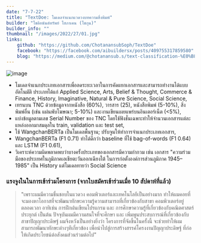 ```yaml
---
date: "7-7-22"
title: "TextDoe: โมเดลจำแนกแวดวงบทความสิ่งพิมพ์"
builder: "โชติอนันต์ทรัพย์ โสภาเคน (โชกุน)"
builder_info: ""
thumbnail: "/images/2022/27/01.jpg"
links:
    github: "https://github.com/ChotanansubSoph/TextDoe"
    facebook: "https://facebook.com/aibuildersx/posts/409755317859580"
    blog: "https://medium.com/@chotanansub.s/text-classification-%E0%B8%88%E0%B8%B3%E0%B9%81%E0%B8%99%E0%B8%81%E0%B9%81%E0%B8%A7%E0%B8%94%E0%B8%A7%E0%B8%87%E0%B8%9A%E0%B8%97%E0%B8%84%E0%B8%A7%E0%B8%B2%E0%B8%A1%E0%B8%AA%E0%B8%B4%E0%B9%88%E0%B8%87%E0%B8%9E%E0%B8%B4%E0%B8%A1%E0%B8%9E%E0%B9%8C-db0ef5abc676"
---
```


![image](/images/2022/27/01.jpg)

- โมเดลจำแนกประเภทเอกสารเพื่อลดระยะเวลาในการคัดแยกเอกสารและสามารถทำงานได้แบบอัตโนมัติ ประเภทได้แก่ Applied Science, Arts, Belief & Thought, Commerce & Finance, History, Imaginative, Natural & Pure Science, Social Science,
- เทรนบน TNC ด้วยข้อมูลจากหนังสือ (60%), วารสาร (25), หนังสือพิมพ์ (5-10%), สิ่งพิมพ์อื่น (เช่น แผ่นพับโฆษณา; 5-10%) และงานเขียนเผยแพร่บนอินเตอร์เน็ต (<5%),
- แบ่งข้อมูลตามเลข Serial Number ของ TNC โดยใช้ฟังชั่นเฉพาะทำให้จำนวนเอกสารแต่ละแหล่งออกมาสมดุลใน train, validation และ test set,
- ใช้ WangchanBERTa เป็นโมเดลพื้นฐาน; ปรับจูนให้ทำการจำแนกประเภทเอกสาร,
- WangchanBERTa (F1 0.71) ทำได้ดีกว่า baseline ที่ใช้ bag-of-words (F1 0.64) และ LSTM (F1 0.61),
- วิเคราะห์ความผิดพลาดพบว่าบางครั้งประเภทของเอกสารมีความกำกวม เช่น เอกสาร "ความร่วมมือของประเทศในภูมิภาคเอเชียตะวันออกเฉียงใต้ ในการก่อตั้งองค์การส่วนภูมิภาค 1945–1985" เป็น History แต่โมเดลทายว่า Social Science

### แรงจูงในในการเข้าร่วมโครงการ (จากใบสมัครเข้าร่วมเมื่อ 10 สัปดาห์ที่แล้ว)

> "เพราะผมมีความชื่นชอบในแวดวง คอมพิวเตอร์และเทคโนโลยีเป็นอย่างมาก ทำให้ผมคอยที่จะมองหาโอกาสที่จะพัฒนาทักษะความรู้ความสามารถที่เกี่ยวข้องกับสาขา คอมพิวเตอร์อยู่ตลอดเวลา อาทิเช่น การฝึกฝนเขียนโปรแกรม และ การศึกษาความรู้ที่เกี่ยวข้องกับคณิตศาสตร์ประยุกต์ เป็นต้น ปัจจุบันผมมีความสนใจที่จะศึกษา และ เพิ่มพูนประสบการณ์ที่เกี่ยวข้องกับสาขาปัญญาประดิษฐ์ ผมจึงหวังเป็นอย่างยิ่งว่า โครงการที่จัดขึ้นในครั้งนี้ จะช่วยทำให้ผมสามารถพัฒนาทักษะต่างๆทีเกี่ยวข้อง เพื่อนำไปสู่การสร้างสรรค์โครงงานปัญญาประดิษฐ์ ที่ก่อให้เกิดประโยชน์ต่อสังคมส่วนร่วมต่อไป"